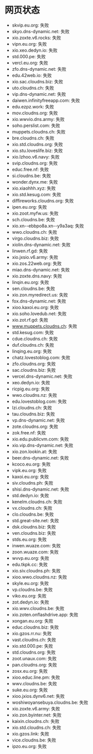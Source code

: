 # 网页状态
- skvip.eu.org: 失败
- skyo.dns-dynamic.net: 失败
- xio.zoxte.v6.rocks: 失败
- vipn.eu.org: 失败
- xio.xeo.dedyn.io: 失败
- std.000.pe: 失败
- vercl.eu.org: 失败
- zfo.dns-dynamic.net: 失败
- edu.42web.io: 失败
- xio.sac.cloudns.biz: 失败
- uto.cloudns.ch: 失败
- vip.dns-dynamic.net: 失败
- daiwen.infinityfreeapp.com: 失败
- edu.ezpz.work: 失败
- mov.cloudns.org: 失败
- xio.wwvio.dns.army: 失败
- soho.perslist.com: 失败
- muppets.cloudns.ch: 失败
- bre.cloudns.ch: 失败
- xio.std.cloudns.org: 失败
- xio.stu.loveslife.biz: 失败
- xio.lzhoo.v6.navy: 失败
- svip.cloudns.org: 失败
- educ.free.nf: 失败
- si.cloudns.be: 失败
- wonder.dynx.me: 失败
- xio.xiaohhh.xyz: 失败
- xio.std.kesug.com: 失败
- diffireworks.cloudns.org: 失败
- ipen.eu.org: 失败
- xio.zoot.myfw.us: 失败
- sch.cloudns.be: 失败
- xio.xn--ebbpo8a.xn--y9a3aq: 失败
- wwo.cloudns.ch: 失败
- virgo.cloudns.biz: 失败
- xiolin.dns-dynamic.net: 失败
- linwen.rf.gd: 失败
- xio.jxsio.v6.army: 失败
- xio.zos.22web.org: 失败
- miao.dns-dynamic.net: 失败
- xio.zoxte.dns.navy: 失败
- linqin.eu.org: 失败
- sen.cloudns.be: 失败
- xio.zon.myredirect.us: 失败
- fox.dns-dynamic.net: 失败
- xioo.kaxoi.eu.org: 失败
- xio.soho.lovedub.net: 失败
- xio.zot.rf.gd: 失败
- www.muppets.cloudns.ch: 失败
- std.kesug.com: 失败
- cdue.cloudns.ch: 失败
- duf.cloudns.ch: 失败
- linqing.eu.org: 失败
- chatz.lovestoblog.com: 失败
- zfo.cloudns.org: 失败
- sac.cloudns.biz: 失败
- vercel.dns-dynamic.net: 失败
- xeo.dedyn.io: 失败
- ricpig.eu.org: 失败
- wwo.cloudns.nz: 失败
- edu.lovestoblog.com: 失败
- lzi.cloudns.ch: 失败
- tau.cloudns.biz: 失败
- vp.dns-dynamic.net: 失败
- zote.cloudns.org: 失败
- zok.free.nf: 失败
- xio.edu.publicvm.com: 失败
- xio.vip.dns-dynamic.net: 失败
- xio.zon.lookin.at: 失败
- beer.dns-dynamic.net: 失败
- kcoco.eu.org: 失败
- vipk.eu.org: 失败
- kaxoi.eu.org: 失败
- siv.cloudns.ph: 失败
- shisi.dns-dynamic.net: 失败
- std.dedyn.io: 失败
- kenelm.cloudns.ch: 失败
- vx.cloudns.ch: 失败
- clo.cloudns.be: 失败
- std.great-site.net: 失败
- dsk.cloudns.biz: 失败
- ven.cloudns.biz: 失败
- stds.eu.org: 失败
- inwen.wuaze.com: 失败
- zoon.wuaze.com: 失败
- wvvp.eu.org: 失败
- edu.tkpk.cc: 失败
- xio.siv.cloudns.ph: 失败
- xioo.wwo.cloudns.nz: 失败
- skyle.eu.org: 失败
- vp.cloudns.be: 失败
- viko.eu.org: 失败
- zot.dedyn.io: 失败
- xio.wwv.cloudns.be: 失败
- xio.zoten.onflashdrive.app: 失败
- xongan.eu.org: 失败
- educ.cloudns.biz: 失败
- xio.gzos.rr.nu: 失败
- vast.cloudns.ch: 失败
- xio.std.000.pe: 失败
- std.cloudns.org: 失败
- zoot.unaux.com: 失败
- pan.cloudns.org: 失败
- zosx.eu.org: 失败
- xioo.educ.line.pm: 失败
- wwv.cloudns.be: 失败
- suke.eu.org: 失败
- xioo.jxios.dynv6.net: 失败
- woshiwoyansebuya.cloudns.be: 失败
- xio.zoxte.v6.army: 失败
- xio.zon.byinter.net: 失败
- kaixin.cloudns.ch: 失败
- xio.std.cloudns.ch: 失败
- xio.gzos.link: 失败
- vice.cloudns.be: 失败
- ipzo.eu.org: 失败
